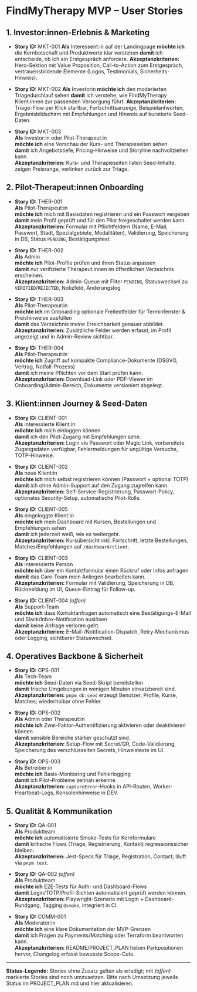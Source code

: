 # FindMyTherapy MVP – User Stories

## 1. Investor:innen-Erlebnis & Marketing
- **Story ID:** MKT-001
  **Als** Interessent:in auf der Landingpage
  **möchte ich** die Kernbotschaft und Produktwerte klar verstehen
  **damit** ich entscheide, ob ich ein Erstgespräch anfordere.
  **Akzeptanzkriterien:** Hero-Sektion mit Value Proposition, Call-to-Action zum Erstgespräch, vertrauensbildende Elemente (Logos, Testimonials, Sicherheits-Hinweis).

- **Story ID:** MKT-002
  **Als** Investorin
  **möchte ich** den moderierten Triagedurchlauf sehen
  **damit** ich verstehe, wie FindMyTherapy Klient:innen zur passenden Versorgung führt.
  **Akzeptanzkriterien:** Triage-Flow per Klick startbar, Fortschrittsanzeige, Beispielantworten, Ergebnisbildschirm mit Empfehlungen und Hinweis auf kuratierte Seed-Daten.

- **Story ID:** MKT-003  
  **Als** Investor:in oder Pilot-Therapeut:in  
  **möchte ich** eine Vorschau der Kurs- und Therapieseiten sehen  
  **damit** ich Angebotstiefe, Pricing-Hinweise und Storyline nachvollziehen kann.  
  **Akzeptanzkriterien:** Kurs- und Therapieseiten listen Seed-Inhalte, zeigen Preisrange, verlinken zurück zur Triage.

## 2. Pilot-Therapeut:innen Onboarding
- **Story ID:** THER-001  
  **Als** Pilot-Therapeut:in  
  **möchte ich** mich mit Basisdaten registrieren und ein Passwort vergeben  
  **damit** mein Profil geprüft und für den Pilot freigeschaltet werden kann.  
  **Akzeptanzkriterien:** Formular mit Pflichtfeldern (Name, E-Mail, Passwort, Stadt, Spezialgebiete, Modalitäten), Validierung, Speicherung in DB, Status `PENDING`, Bestätigungstext.

- **Story ID:** THER-002  
  **Als** Admin  
  **möchte ich** Pilot-Profile prüfen und ihren Status anpassen  
  **damit** nur verifizierte Therapeut:innen im öffentlichen Verzeichnis erscheinen.  
  **Akzeptanzkriterien:** Admin-Queue mit Filter `PENDING`, Statuswechsel zu `VERIFIED`/`REJECTED`, Notizfeld, Änderungslog.

- **Story ID:** THER-003  
  **Als** Pilot-Therapeut:in  
  **möchte ich** im Onboarding optionale Freitextfelder für Terminfenster & Preishinweise ausfüllen  
  **damit** das Verzeichnis meine Erreichbarkeit genauer abbildet.  
  **Akzeptanzkriterien:** Zusätzliche Felder werden erfasst, im Profil angezeigt und in Admin-Review sichtbar.

- **Story ID:** THER-004  
  **Als** Pilot-Therapeut:in  
  **möchte ich** Zugriff auf kompakte Compliance-Dokumente (DSGVO, Vertrag, Notfall-Prozess)  
  **damit** ich meine Pflichten vor dem Start prüfen kann.  
  **Akzeptanzkriterien:** Download-Link oder PDF-Viewer im Onboarding/Admin-Bereich, Dokumente versioniert abgelegt.

## 3. Klient:innen Journey & Seed-Daten
- **Story ID:** CLIENT-001  
  **Als** interessierte Klient:in  
  **möchte ich** mich einloggen können  
  **damit** ich den Pilot-Zugang mit Empfehlungen sehe.  
  **Akzeptanzkriterien:** Login via Passwort oder Magic Link, vorbereitete Zugangsdaten verfügbar, Fehlermeldungen für ungültige Versuche, TOTP-Hinweise.

- **Story ID:** CLIENT-002  
  **Als** neue Klient:in  
  **möchte ich** mich selbst registrieren können (Passwort + optional TOTP)  
  **damit** ich ohne Admin-Support auf den Zugang zugreifen kann.  
  **Akzeptanzkriterien:** Self-Service-Registrierung, Passwort-Policy, optionales Security-Setup, automatische Pilot-Rolle.

- **Story ID:** CLIENT-005  
  **Als** eingeloggte Klient:in  
  **möchte ich** mein Dashboard mit Kursen, Bestellungen und Empfehlungen sehen  
  **damit** ich jederzeit weiß, wie es weitergeht.  
  **Akzeptanzkriterien:** Kursübersicht inkl. Fortschritt, letzte Bestellungen, Matches/Empfehlungen auf `/dashboard/client`.

- **Story ID:** CLIENT-003  
  **Als** interessierte Person  
  **möchte ich** über ein Kontaktformular einen Rückruf oder Infos anfragen  
  **damit** das Care-Team mein Anliegen bearbeiten kann.  
  **Akzeptanzkriterien:** Formular mit Validierung, Speicherung in DB, Rückmeldung im UI, Queue-Eintrag für Follow-up.

- **Story ID:** CLIENT-004 *(offen)*  
  **Als** Support-Team  
  **möchte ich** dass Kontaktanfragen automatisch eine Bestätigungs-E-Mail und Slack/Inbox-Notification auslösen  
  **damit** keine Anfrage verloren geht.  
  **Akzeptanzkriterien:** E-Mail-/Notification-Dispatch, Retry-Mechanismus oder Logging, sichtbarer Statuswechsel.

## 4. Operatives Backbone & Sicherheit
- **Story ID:** OPS-001  
  **Als** Tech-Team  
  **möchte ich** Seed-Daten via Seed-Skript bereitstellen  
  **damit** frische Umgebungen in wenigen Minuten einsatzbereit sind.  
  **Akzeptanzkriterien:** `pnpm db:seed` erzeugt Benutzer, Profile, Kurse, Matches; wiederholbar ohne Fehler.

- **Story ID:** OPS-002  
  **Als** Admin oder Therapeut:in  
  **möchte ich** Zwei-Faktor-Authentifizierung aktivieren oder deaktivieren können  
  **damit** sensible Bereiche stärker geschützt sind.  
  **Akzeptanzkriterien:** Setup-Flow mit Secret/QR, Code-Validierung, Speicherung des verschlüsselten Secrets, Hinweistexte im UI.

- **Story ID:** OPS-003  
  **Als** Betreiber:in  
  **möchte ich** Basis-Monitoring und Fehlerlogging  
  **damit** ich Pilot-Probleme zeitnah erkenne.  
  **Akzeptanzkriterien:** `captureError`-Hooks in API-Routen, Worker-Heartbeat-Logs, Konsolenhinweise in DEV.

## 5. Qualität & Kommunikation
- **Story ID:** QA-001  
  **Als** Produktteam  
  **möchte ich** automatisierte Smoke-Tests für Kernformulare  
  **damit** kritische Flows (Triage, Registrierung, Kontakt) regressionssicher bleiben.  
  **Akzeptanzkriterien:** Jest-Specs für Triage, Registration, Contact; läuft via `pnpm test`.

- **Story ID:** QA-002 *(offen)*  
  **Als** Produktteam  
  **möchte ich** E2E-Tests für Auth- und Dashboard-Flows  
  **damit** Login/TOTP/Profil-Sichten automatisiert geprüft werden können.  
  **Akzeptanzkriterien:** Playwright-Szenario mit Login + Dashboard-Rundgang, Tagging `@smoke`, integriert in CI.

- **Story ID:** COMM-001  
  **Als** Moderator:in  
  **möchte ich** eine klare Dokumentation der MVP-Grenzen  
  **damit** ich Fragen zu Payments/Matching oder Terraform beantworten kann.  
  **Akzeptanzkriterien:** README/PROJECT_PLAN heben Parkpositionen hervor, Changelog erfasst bewusste Scope-Cuts.

---

**Status-Legende:** Stories ohne Zusatz gelten als erledigt; mit *(offen)* markierte Stories sind noch umzusetzen. Bitte nach Umsetzung jeweils Status im PROJECT_PLAN.md und hier aktualisieren.
